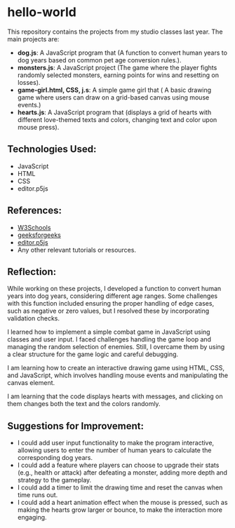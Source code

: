 # hello-world

This repository contains the projects from my studio classes last year. The main projects are:

- **dog.js**: A JavaScript program that (A function to convert human years to dog years based on common pet age conversion rules.).
- **monsters.js**: A JavaScript project (The game where the player fights randomly selected monsters, earning points for wins and resetting on losses).
- **game-girl.html, CSS, j.s**: A simple game girl that ( A basic drawing game where users can draw on a grid-based canvas using mouse events.)
- **hearts.js**: A JavaScript program that (displays a grid of hearts with different love-themed texts and colors, changing text and color upon mouse press).

## Technologies Used:
- JavaScript
- HTML
- CSS
- editor.p5js
## References:
- [W3Schools](https://www.w3schools.com/)
- [geeksforgeeks](https://www.geeksforgeeks.org/)
- [editor.p5js](https://editor.p5js.org/)
- Any other relevant tutorials or resources.

## Reflection:
While working on these projects, I developed a function to convert human years into dog years, considering different age ranges. Some challenges with this function included ensuring the proper handling of edge cases, such as negative or zero values, but I resolved these by incorporating validation checks. 

I learned how to implement a simple combat game in JavaScript using classes and user input. I faced challenges handling the game loop and managing the random selection of enemies. Still, I overcame them by using a clear structure for the game logic and careful debugging.

I am learning how to create an interactive drawing game using HTML, CSS, and JavaScript, which involves handling mouse events and manipulating the canvas element.

I am learning that the code displays hearts with messages, and clicking on them changes both the text and the colors randomly.

## Suggestions for Improvement:
- I could add user input functionality to make the program interactive, allowing users to enter the number of human years to calculate the corresponding dog years.
- I could add a feature where players can choose to upgrade their stats (e.g., health or attack) after defeating a monster, adding more depth and strategy to the gameplay.
- I could add a timer to limit the drawing time and reset the canvas when time runs out.
- I  could add a heart animation effect when the mouse is pressed, such as making the hearts grow larger or bounce, to make the interaction more engaging.


